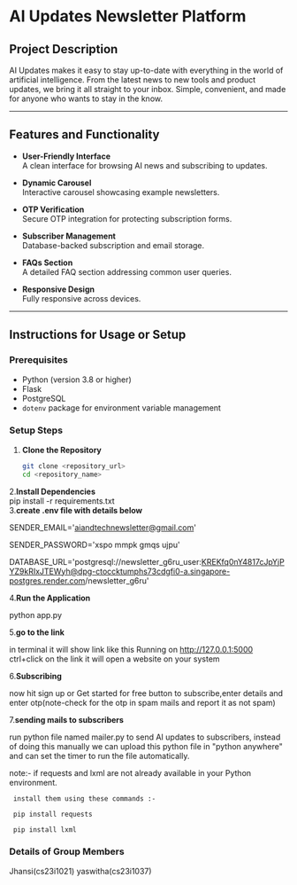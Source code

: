 
# AI Updates Newsletter Platform  

## Project Description  
AI Updates makes it easy to stay up-to-date with everything in the world of artificial intelligence. From the latest news to new tools and product updates, we bring it all straight to your inbox. Simple, convenient, and made for anyone who wants to stay in the know.

---
## Features and Functionality  
- **User-Friendly Interface**  
  A clean interface for browsing AI news and subscribing to updates.  
   
- **Dynamic Carousel**  
  Interactive carousel showcasing example newsletters.  

- **OTP Verification**  
  Secure OTP integration for protecting subscription forms.  

- **Subscriber Management**  
  Database-backed subscription and email storage.  

- **FAQs Section**  
  A detailed FAQ section addressing common user queries.  

- **Responsive Design**  
  Fully responsive across devices.  

---

## Instructions for Usage or Setup  

### Prerequisites  
- Python (version 3.8 or higher)  
- Flask  
- PostgreSQL  
- `dotenv` package for environment variable management  

### Setup Steps  
1. **Clone the Repository**  
   ```bash  
   git clone <repository_url>  
   cd <repository_name>
2.**Install Dependencies**  
  pip install -r requirements.txt  
3.**create .env file with details below**
  
  SENDER_EMAIL='aiandtechnewsletter@gmail.com'
  
  SENDER_PASSWORD='xspo mmpk gmqs ujpu'
  
  DATABASE_URL='postgresql://newsletter_g6ru_user:KREKfq0nY4817cJpYjPYZ9kRIxJTEWyh@dpg-ctoccktumphs73cdgfi0-a.singapore-postgres.render.com/newsletter_g6ru'

  
4.**Run the Application**

  python app.py

5.**go to the link**

  in terminal it will show link like this  Running on http://127.0.0.1:5000 ctrl+click on the link it will open a website on your system 

    
6.**Subscribing**

  now hit sign up or Get started for free button to subscribe,enter details and enter otp(note-check for the otp in spam mails and report it as not spam)

   
7.**sending mails to subscribers**

  run python file named mailer.py to send AI updates to subscribers, instead of doing this manually we can upload this python file in "python anywhere" 
  and can set the timer to run the file automatically.

  note:- if requests and lxml are not already available in your Python environment.
     
     install them using these commands :-
     
     pip install requests
     
     pip install lxml

    

### Details of Group Members
  Jhansi(cs23i1021)  yaswitha(cs23i1037)

 


